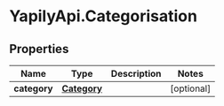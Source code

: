 # YapilyApi.Categorisation

## Properties

Name | Type | Description | Notes
------------ | ------------- | ------------- | -------------
**category** | [**Category**](Category.md) |  | [optional] 


